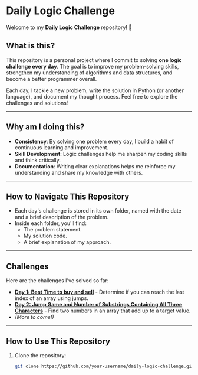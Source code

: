 # Daily Logic Challenge

Welcome to my **Daily Logic Challenge** repository! 🚀

## What is this?

This repository is a personal project where I commit to solving **one logic challenge every day**. The goal is to improve my problem-solving skills, strengthen my understanding of algorithms and data structures, and become a better programmer overall.

Each day, I tackle a new problem, write the solution in Python (or another language), and document my thought process. Feel free to explore the challenges and solutions!

---

## Why am I doing this?

- **Consistency**: By solving one problem every day, I build a habit of continuous learning and improvement.
- **Skill Development**: Logic challenges help me sharpen my coding skills and think critically.
- **Documentation**: Writing clear explanations helps me reinforce my understanding and share my knowledge with others.

---

## How to Navigate This Repository

- Each day's challenge is stored in its own folder, named with the date and a brief description of the problem.
- Inside each folder, you'll find:
  - The problem statement.
  - My solution code.
  - A brief explanation of my approach.

---

## Challenges

Here are the challenges I've solved so far:

- **[Day 1: Best Time to buy and sell](Day1_JumpGame/)** - Determine if you can reach the last index of an array using jumps.
- **[Day 2: Jump Game and Number of Substrings Containing All Three Characters](Day2_TwoSum/)** - Find two numbers in an array that add up to a target value.
- *(More to come!)*

---

## How to Use This Repository

1. Clone the repository:
   ```bash
   git clone https://github.com/your-username/daily-logic-challenge.git
